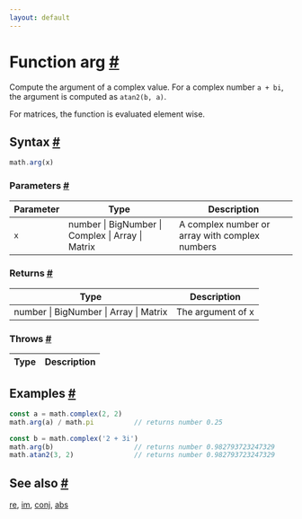 ```yaml
---
layout: default
---
```


<!-- Note: This file is automatically generated from source code comments. Changes made in this file will be overridden. -->

<h1 id="function-arg">Function arg <a href="#function-arg" title="Permalink">#</a></h1>

Compute the argument of a complex value.
For a complex number `a + bi`, the argument is computed as `atan2(b, a)`.

For matrices, the function is evaluated element wise.


<h2 id="syntax">Syntax <a href="#syntax" title="Permalink">#</a></h2>

```js
math.arg(x)
```

<h3 id="parameters">Parameters <a href="#parameters" title="Permalink">#</a></h3>

Parameter | Type | Description
--------- | ---- | -----------
`x` | number &#124; BigNumber &#124; Complex &#124; Array &#124; Matrix |  A complex number or array with complex numbers

<h3 id="returns">Returns <a href="#returns" title="Permalink">#</a></h3>

Type | Description
---- | -----------
number &#124; BigNumber &#124; Array &#124; Matrix | The argument of x


<h3 id="throws">Throws <a href="#throws" title="Permalink">#</a></h3>

Type | Description
---- | -----------


<h2 id="examples">Examples <a href="#examples" title="Permalink">#</a></h2>

```js
const a = math.complex(2, 2)
math.arg(a) / math.pi          // returns number 0.25

const b = math.complex('2 + 3i')
math.arg(b)                    // returns number 0.982793723247329
math.atan2(3, 2)               // returns number 0.982793723247329
```


<h2 id="see-also">See also <a href="#see-also" title="Permalink">#</a></h2>

[re](re.html),
[im](im.html),
[conj](conj.html),
[abs](abs.html)
